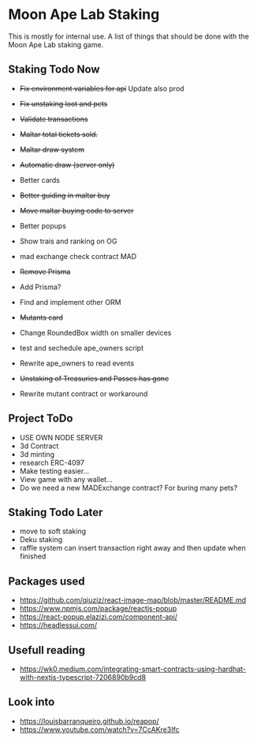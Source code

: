 # Moon Ape Lab Staking

This is mostly for internal use. A list of things that should be done with the Moon Ape Lab staking game.

## Staking Todo Now

- ~~Fix environment variables for api~~ Update also prod
- ~~Fix unstaking loot and pets~~
- ~~Validate transactions~~
- ~~Maltar total tickets sold.~~
- ~~Maltar draw system~~
- ~~Automatic draw (server only)~~
- Better cards
- ~~Better guiding in maltar buy~~
- ~~Move maltar buying code to server~~
- Better popups
- Show trais and ranking on OG
- mad exchange check contract MAD
- ~~Remove Prisma~~
- Add Prisma?
- Find and implement other ORM
- ~~Mutants card~~
- Change RoundedBox width on smaller devices
- test and sechedule ape_owners script
- Rewrite ape_owners to read events
- ~~Unstaking of Treasuries and Passes has gone~~

- Rewrite mutant contract or workaround

## Project ToDo

- USE OWN NODE SERVER
- 3d Contract
- 3d minting
- research ERC-4097
- Make testing easier...
- View game with any wallet...
- Do we need a new MADExchange contract? For buring many pets?

## Staking Todo Later

- move to soft staking
- Deku staking
- raffle system can insert transaction right away and then update when finished

## Packages used

- https://github.com/qiuziz/react-image-map/blob/master/README.md
- https://www.npmjs.com/package/reactjs-popup
- https://react-popup.elazizi.com/component-api/
- https://headlessui.com/

## Usefull reading

- https://wk0.medium.com/integrating-smart-contracts-using-hardhat-with-nextjs-typescript-7206890b9cd8

## Look into

- https://louisbarranqueiro.github.io/reapop/
- https://www.youtube.com/watch?v=7CcAKre3Ifc
